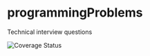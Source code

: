 # programmingProblems
Technical interview questions

![Coverage Status](https://coveralls.io/repos/github/jaebradley/programmingProblems/badge.svg?branch=master)


